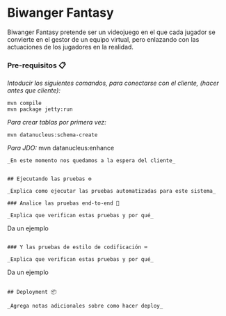 # Biwanger Fantasy

Biwanger Fantasy pretende ser un videojuego en el que cada jugador se convierte en el gestor
de un equipo virtual, pero enlazando con las actuaciones de los jugadores en la realidad.


### Pre-requisitos 📋

_Intoducir los siguientes comandos, para conectarse con el cliente, (hacer antes que cliente):_

```
mvn compile
mvn package jetty:run
```
_Para crear tablas por primera vez:_
```
mvn datanucleus:schema-create
```
_Para JDO:_
mvn datanucleus:enhance
```
_En este momento nos quedamos a la espera del cliente_


## Ejecutando las pruebas ⚙️

_Explica como ejecutar las pruebas automatizadas para este sistema_

### Analice las pruebas end-to-end 🔩

_Explica que verifican estas pruebas y por qué_

```
Da un ejemplo
```

### Y las pruebas de estilo de codificación ⌨️

_Explica que verifican estas pruebas y por qué_

```
Da un ejemplo
```

## Deployment 📦

_Agrega notas adicionales sobre como hacer deploy_
